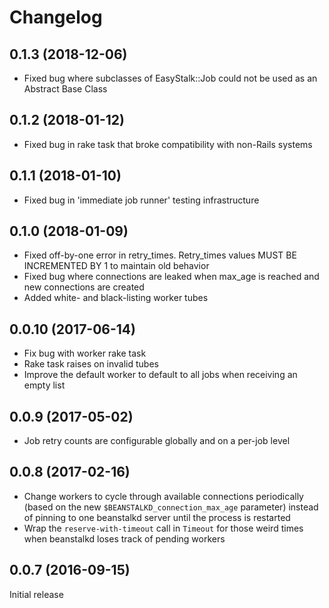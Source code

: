 # Changelog

## 0.1.3 (2018-12-06)

 - Fixed bug where subclasses of EasyStalk::Job could not be used as an Abstract Base Class

## 0.1.2 (2018-01-12)

 - Fixed bug in rake task that broke compatibility with non-Rails systems

## 0.1.1 (2018-01-10)

 - Fixed bug in 'immediate job runner' testing infrastructure

## 0.1.0 (2018-01-09)

 - Fixed off-by-one error in retry_times. Retry_times values MUST BE INCREMENTED BY 1 to maintain old behavior
 - Fixed bug where connections are leaked when max_age is reached and new connections are created
 - Added white- and black-listing worker tubes

## 0.0.10 (2017-06-14)

 - Fix bug with worker rake task
 - Rake task raises on invalid tubes
 - Improve the default worker to default to all jobs when receiving an empty list

## 0.0.9 (2017-05-02)

 - Job retry counts are configurable globally and on a per-job level

## 0.0.8 (2017-02-16)

 - Change workers to cycle through available connections periodically (based on the new
   `$BEANSTALKD_connection_max_age` parameter) instead of pinning to one
   beanstalkd server until the process is restarted
 - Wrap the `reserve-with-timeout` call in `Timeout` for those weird times when beanstalkd loses
   track of pending workers

## 0.0.7 (2016-09-15)

Initial release
